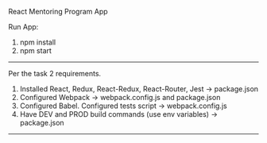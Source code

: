 React Mentoring Program App

Run App: 
  1. npm install
  2. npm start

-----

Per the task 2 requirements.
  1. Installed React, Redux, React-Redux, React-Router, Jest -> package.json
  2. Configured Webpack -> webpack.config.js and package.json
  3. Configured Babel. Configured tests script -> webpack.config.js
  4. Have DEV and PROD build commands (use env variables) -> package.json

-----